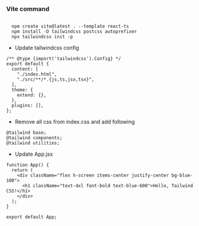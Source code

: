 ### Vite command

```

  npm create vite@latest . --template react-ts
  npm install -D tailwindcss postcss autoprefixer
  npx tailwindcss init -p

```

- Update tailwindcss config

```
/** @type {import('tailwindcss').Config} */
export default {
  content: [
    "./index.html",
    "./src/**/*.{js,ts,jsx,tsx}",
  ],
  theme: {
    extend: {},
  },
  plugins: [],
};

```

- Remove all css from index.css and add following

```
@tailwind base;
@tailwind components;
@tailwind utilities;

```

- Update App.jsx

```
function App() {
  return (
    <div className="flex h-screen items-center justify-center bg-blue-100">
      <h1 className="text-4xl font-bold text-blue-600">Hello, Tailwind CSS!</h1>
    </div>
  );
}

export default App;

```
